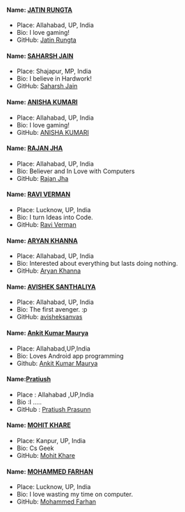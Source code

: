 #### Name: [JATIN RUNGTA](https://github.com/urdarinda)
- Place: Allahabad, UP, India
- Bio: I love gaming! 
- GitHub: [Jatin Rungta](https://github.com/urdarinda)

#### Name: [SAHARSH JAIN](https://github.com/SAHARSH123)
- Place: Shajapur, MP, India
- Bio: I believe in Hardwork! 
- GitHub: [Saharsh Jain](https://github.com/SAHARSH123)

#### Name: [ANISHA KUMARI](https://github.com/anishakinshu)
- Place: Allahabad, UP, India
- Bio: I love gaming! 
- GitHub: [ANISHA KUMARI](https://github.com/anishakinshu)

#### Name: [RAJAN JHA](https://github.com/iamrajanjharj)
- Place: Allahabad, UP, India
- Bio: Believer and In Love with Computers 
- GitHub: [Rajan Jha](https://github.com/iamrajanjharj)

#### Name: [RAVI VERMAN](https://github.com/raviverman)
- Place: Lucknow, UP, India
- Bio: I turn Ideas into Code. 
- GitHub: [Ravi Verman](https://github.com/raviverman)


#### Name: [ARYAN KHANNA](https://github.com/Netfreak21)
- Place: Allahabad, UP, India
- Bio: Interested about everything but lasts doing nothing.
- GitHub: [Aryan Khanna](https://github.com/Netfreak21)

#### Name: [AVISHEK SANTHALIYA](https://github.com/avisheksanvas)
- Place: Allahabad, UP, India
- Bio: The first avenger. :p 
- GitHub: [avisheksanvas](https://github.com/avisheksanvas)

#### Name: [Ankit Kumar Maurya](https://github.com/mauryaankitsh)
- Place: Allahabad,UP,India
- Bio: Loves Android app programming
- Github: [Ankit Kumar Maurya](https://github.com/mauryaankitsh)

#### Name:[Pratiush](https://github.com/Pratiush)
- Place : Allahabad ,UP,India
- Bio :I .....
- GitHub : [Pratiush Prasunn](https://github.com/Pratiush)

#### Name: [MOHIT KHARE](https://github.com/mkfeuhrer)
- Place: Kanpur, UP, India
- Bio: Cs Geek
- GitHub: [Mohit Khare](https://github.com/mkfeuhrer)


#### Name: [MOHAMMED FARHAN](https://github.com/lordfarhan40)
- Place: Lucknow, UP, India
- Bio: I love wasting my time on computer. 
- GitHub: [Mohammed Farhan](https://github.com/lordfarhan40)

